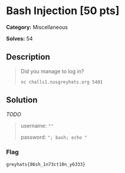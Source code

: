 # Bash Injection [50 pts]

**Category:** Miscellaneous

**Solves:** 54

## Description
> Did you manage to log in?
>
>  `nc challs1.nusgreyhats.org 5401`

## Solution

*TODO*

> username: `""`
> 
> password: `"; bash; echo "`
> 
### Flag
`greyhats{86sh_1n73ct10n_y6333}`

